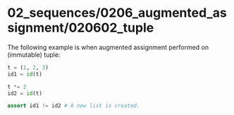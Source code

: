 # 02_sequences/0206_augmented_assignment/020602_tuple
The following example is when augmented assignment performed
on (immutable) tuple:
```python
t = (1, 2, 3)
id1 = id(t)

t *= 2
id2 = id(t)

assert id1 != id2 # A new list is created.
```